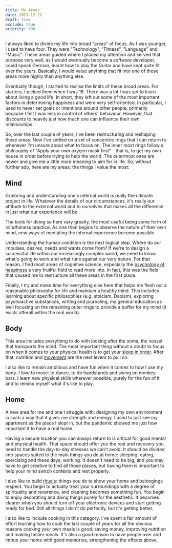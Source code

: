 ```yaml
---
title: My Areas
date: 2021-12-22
draft: true
exclude: true
priority: 900
---
```

I always liked to divide my life into broad "areas" of focus. As I was younger, I used to have four. They were "Technology", "Fitness", "Language" and "Music". These areas guided where I placed my attention and served that purpose very well, as I would eventually become a software developer, could speak German, learnt how to play the Guitar and have kept quite fit over the years. Basically, I would value anything that fit into one of those areas more highly than anything else.

Eventually though, I started to realise the limits of these broad areas. For starters, I picked them when I was 18. There was a lot I was yet to learn about living a good life. In short, they left out some of the most important factors in determining happiness and were very self-oriented. In particular, I used to never set goals or intentions around other people, primarily because I felt I was less in control of others' behaviour. However, that discounts to heavily just how much one can influence their own relationships. 

So, over the last couple of years, I've been restructuring and reshaping these areas. Now I've settled on a set of concentric rings that I can return to whenever I'm unsure about what to focus on. The inner most rings follow a philosophy of "Apply your own oxygen mask first" - that is, to get my own house in order before trying to help the world. The outermost ones are newer and give me a little more meaning to aim for in life. So, without further ado, here are my areas; the things I value the most:

## Mind
Exploring and understanding one's internal world is really the ultimate project in life. Whatever the details of our circumstances, it's really our attitude to the external world and to ourselves that makes all the difference in just what our experience will be. 

The tools for doing so here vary greatly, the most useful being some form of mindfulness practice. As one then begins to observe the nature of their own mind, new ways of mediating the internal experience become possible.

Understanding the human condition is the next logical step. Where do our impulses, desires, needs and wants come from? If we're to design a successful life within our increasingly complex world, we need to know what's going to work and what runs against our very nature. For that reason, I find most areas of cognitive science, especially the [psychology of happiness](https://www.happinesslab.fm/) a very fruitful field to read more into. In fact, this was the field that caused me to restructure all these areas in the first place.

Finally, I try and make time for everything else here that helps me flesh out a reasonable philosophy for life and maintain a healthy mind. This includes learning about specific philosophies (e.g. stoicism, Daoism), exploring psychoactive substances, writing and journaling, my general education as well focusing on the remaining outer rings to provide a buffer for my mind (it exists afterall within the real world).

## Body
This area includes everything to do with looking after the soma, the vessel that transports the mind. The most important thing without a doubt to focus on when it comes to your physical health is to get your [sleep in order](https://themattwalkerpodcast.buzzsprout.com/). After that, nutrition and [movement](https://youtu.be/snAhsXyO3Ck?t=95) are the next levers to pull on.

I also like to remain ambitious and have fun when it comes to how I use my body. I love to move: to dance, to do handstands and swing on monkey bars. I learn new physical skills wherever possible, purely for the fun of it and to remind myself what it's like to play. 

## Home
A new area for me and one I struggle with: designing my own environment in such a way that it gives me strength and energy. I used to just see my apartment as the place I slept in, but the pandemic showed me just how important it to have a real home. 

Having a secure location you can always return to is critical for good mental and physical health. That space should offer you the rest and recovery you need to handle the day-to-day stresses we can't avoid. It should be divided into spaces suited to the main things you do at home: sleeping, eating, exercising and these days, working. It doesn't need to be big, and you may have to get creative to find all those places, but having them is important to help your mind switch contexts and rest properly. 

I also like to build [rituals](https://hbr.org/2013/12/new-research-rituals-make-us-value-things-more): things you do to show your home and belongings respect. You begin to actually treat your surroundings with a degree of spirituality and reverence, and cleaning becomes something fun. You begin to enjoy decorating and doing things purely for the aesthetic. It becomes clearer when you should turn off your electronic devices and start getting ready for bed. Still all things I don't do perfectly, but it's getting better. 

I also like to include cooking in this category. I've spent a fair amount of effort learning how to cook the last couple of years for all the obvious reasons cooking your own meals is good: saving money, improving nutrition and making tastier meals. It's also a good reason to have people over and imbue your home with good memories, strengthening the effects above. 



